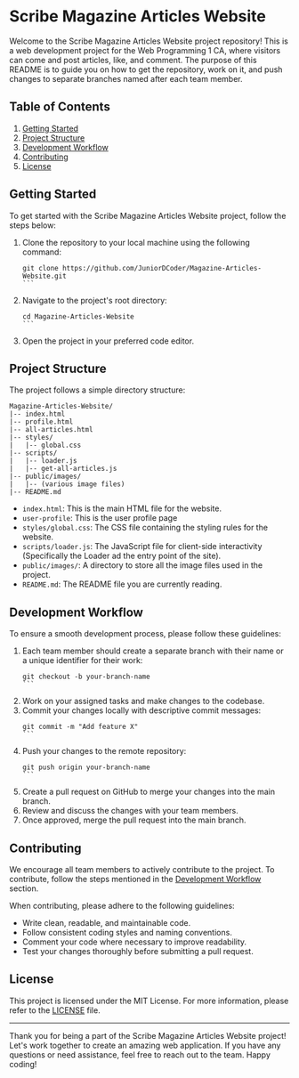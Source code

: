 # Scribe Magazine Articles Website

Welcome to the Scribe Magazine Articles Website project repository! This is a web development project for the Web Programming 1 CA, where visitors can come and post articles, like, and comment. The purpose of this README is to guide you on how to get the repository, work on it, and push changes to separate branches named after each team member.

## Table of Contents
1. [Getting Started](#getting-started)
2. [Project Structure](#project-structure)
3. [Development Workflow](#development-workflow)
4. [Contributing](#contributing)
5. [License](#license)

## Getting Started

To get started with the Scribe Magazine Articles Website project, follow the steps below:

1. Clone the repository to your local machine using the following command:
   ````
   git clone https://github.com/JuniorDCoder/Magazine-Articles-Website.git
   ```
2. Navigate to the project's root directory:
   ````
   cd Magazine-Articles-Website
   ```
3. Open the project in your preferred code editor.

## Project Structure

The project follows a simple directory structure:

```
Magazine-Articles-Website/
|-- index.html
|-- profile.html
|-- all-articles.html
|-- styles/
|   |-- global.css
|-- scripts/
|   |-- loader.js
|   |-- get-all-articles.js
|-- public/images/
|   |-- (various image files)
|-- README.md
```

- `index.html`: This is the main HTML file for the website.
- `user-profile`: This is the user profile page
- `styles/global.css`: The CSS file containing the styling rules for the website.
- `scripts/loader.js`: The JavaScript file for client-side interactivity (Specifically the Loader ad the entry point of the site).
- `public/images/`: A directory to store all the image files used in the project.
- `README.md`: The README file you are currently reading.

## Development Workflow

To ensure a smooth development process, please follow these guidelines:

1. Each team member should create a separate branch with their name or a unique identifier for their work:
   ````
   git checkout -b your-branch-name
   ```
2. Work on your assigned tasks and make changes to the codebase.
3. Commit your changes locally with descriptive commit messages:
   ````
   git commit -m "Add feature X" 
   ```
4. Push your changes to the remote repository:
   ````
   git push origin your-branch-name
   ```
5. Create a pull request on GitHub to merge your changes into the main branch.
6. Review and discuss the changes with your team members.
7. Once approved, merge the pull request into the main branch.

## Contributing

We encourage all team members to actively contribute to the project. To contribute, follow the steps mentioned in the [Development Workflow](#development-workflow) section.

When contributing, please adhere to the following guidelines:
- Write clean, readable, and maintainable code.
- Follow consistent coding styles and naming conventions.
- Comment your code where necessary to improve readability.
- Test your changes thoroughly before submitting a pull request.

## License

This project is licensed under the MIT License. For more information, please refer to the [LICENSE](LICENSE) file.

---

Thank you for being a part of the Scribe Magazine Articles Website project! Let's work together to create an amazing web application. If you have any questions or need assistance, feel free to reach out to the team. Happy coding!
